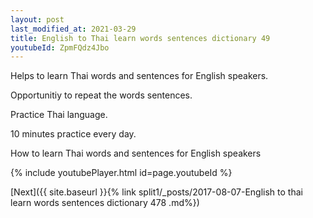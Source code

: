 ```yaml
---
layout: post
last_modified_at: 2021-03-29
title: English to Thai learn words sentences dictionary 49 
youtubeId: ZpmFQdz4Jbo
---
```

 
 
Helps to learn Thai words and sentences for English speakers.

Opportunitiy to repeat the words sentences. 

Practice Thai language. 
 
10 minutes practice every day. 
 
How to learn Thai words and sentences for English speakers 
 
{% include youtubePlayer.html id=page.youtubeId %}
 
 
[Next]({{ site.baseurl }}{% link  split1/_posts/2017-08-07-English to thai learn words sentences dictionary 478 .md%})
 
